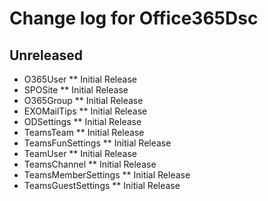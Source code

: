 # Change log for Office365Dsc

## Unreleased

* O365User
  ** Initial Release
* SPOSite
  ** Initial Release
* O365Group
  ** Initial Release
* EXOMailTips
  ** Initial Release
* ODSettings
  ** Initial Release
* TeamsTeam
  ** Initial Release
* TeamsFunSettings
  ** Initial Release
* TeamUser
  ** Initial Release
* TeamsChannel
  ** Initial Release
* TeamsMemberSettings
  ** Initial Release
* TeamsGuestSettings
  ** Initial Release
